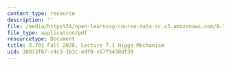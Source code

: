 ```yaml
---
content_type: resource
description: ''
file: /media/https%3A/open-learning-course-data-rc.s3.amazonaws.com/8-701-introduction-to-nuclear-and-particle-physics-fall-2020/38973fb7c4c33b3cedf0c67f9430df39_MIT8_701f20_lec7.1.pdf
file_type: application/pdf
resourcetype: Document
title: 8.701 Fall 2020, Lecture 7.1 Higgs Mechanism
uid: 38973fb7-c4c3-3b3c-edf0-c67f9430df39
---
```

